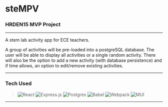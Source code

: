 # steMPV

### HRDEN15 MVP Project

---

A stem lab activity app for ECE teachers.

A group of activities will be pre-loaded into a postgreSQL database. The user will be able to display all activities or a single random activity. There will also be the option to add a new activity (with database persistence) and if time allows, an option to edit/remove existing activities.

---

### Tech Used

> ![React](https://img.shields.io/badge/react-%2320232a.svg?style=for-the-badge&logo=react&logoColor=%2361DAFB)
> ![Express.js](https://img.shields.io/badge/express.js-%23404d59.svg?style=for-the-badge&logo=express&logoColor=%2361DAFB)
> ![Postgres](https://img.shields.io/badge/postgres-%23316192.svg?style=for-the-badge&logo=postgresql&logoColor=white)
> ![Babel](https://img.shields.io/badge/Babel-F9DC3e?style=for-the-badge&logo=babel&logoColor=black)
> ![Webpack](https://img.shields.io/badge/webpack-%238DD6F9.svg?style=for-the-badge&logo=webpack&logoColor=black)
> ![MUI](https://img.shields.io/badge/MUI-%230081CB.svg?style=for-the-badge&logo=material-ui&logoColor=white)

---
